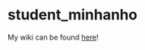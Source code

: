 # student_minhanho

My wiki can be found [here](https://github.com/bcb420-2020/student_minhanho/wiki)!
